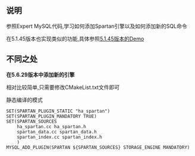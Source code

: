 ## 说明

参照Expert MySQL代码,学习如何添加Spartan引擎以及如何添加新的SQL命令

在5.1.45版本也实现类似的功能,具体参照[5.1.45版本的Demo](https://github.com/dolphinsboy/mysql-5.1.45/blob/master/README.md)

## 不同之处

**在5.6.29版本中添加新的引擎**

相对比较简单,只需要修改CMakeList.txt文件即可

静态编译的模式

```
SET(SPARTAN_PLUGIN_STATIC "ha_spartan")
SET(SPARTAN_PLUGIN_MANDATORY TRUE)
SET(SPARTAN_SOURCES
    ha_spartan.cc ha_spartan.h
    spartan_data.cc spartan_data.h
    spartan_index.cc spartan_index.h
    )
MYSQL_ADD_PLUGIN(SPARTAN ${SPARTAN_SOURCES} STORAGE_ENGINE MANDATORY)
```
